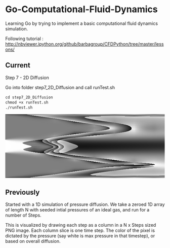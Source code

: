 # Go-Computational-Fluid-Dynamics
Learning Go by trying to implement a basic computational fluid dynamics simulation.

Following tutorial : http://nbviewer.ipython.org/github/barbagroup/CFDPython/tree/master/lessons/ 

## Current

Step 7 - 2D Diffusion

Go into folder step7_2D_Diffusion and call runTest.sh

	cd step7_2D_Diffusion
	chmod +x runTest.sh
	./runTest.sh

![Example sim](1d_simN400x1000S.png)

## Previously
Started with a 1D simulation of pressure diffusion. We take a zeroed 1D array of length N
with seeded intial pressures of an ideal gas, and run for a number of Steps.

This is visualized by drawing each step as a column in a N x Steps sized PNG image. Each column slice is one time step.
The color of the pixel is dictated by the pressure (say white is max pressure in that timestep), or based on overall diffusion.
